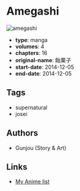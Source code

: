 # Amegashi

![amegashi](https://cdn.myanimelist.net/images/manga/1/175578.jpg)

-   **type**: manga
-   **volumes**: 4
-   **chapters**: 16
-   **original-name**: 飴菓子
-   **start-date**: 2014-12-05
-   **end-date**: 2014-12-05

## Tags

-   supernatural
-   josei

## Authors

-   Gunjou (Story & Art)

## Links

-   [My Anime list](https://myanimelist.net/manga/98050/Amegashi)
